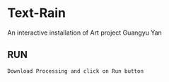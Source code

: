 # Text-Rain
An interactive installation of Art project 
Guangyu Yan


## RUN
```
Download Processing and click on Run button

```

